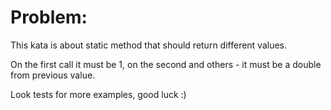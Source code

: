# Problem:
This kata is about static method that should return different values.

On the first call it must be 1, on the second and others - it must be a double from previous value.

Look tests for more examples, good luck :)